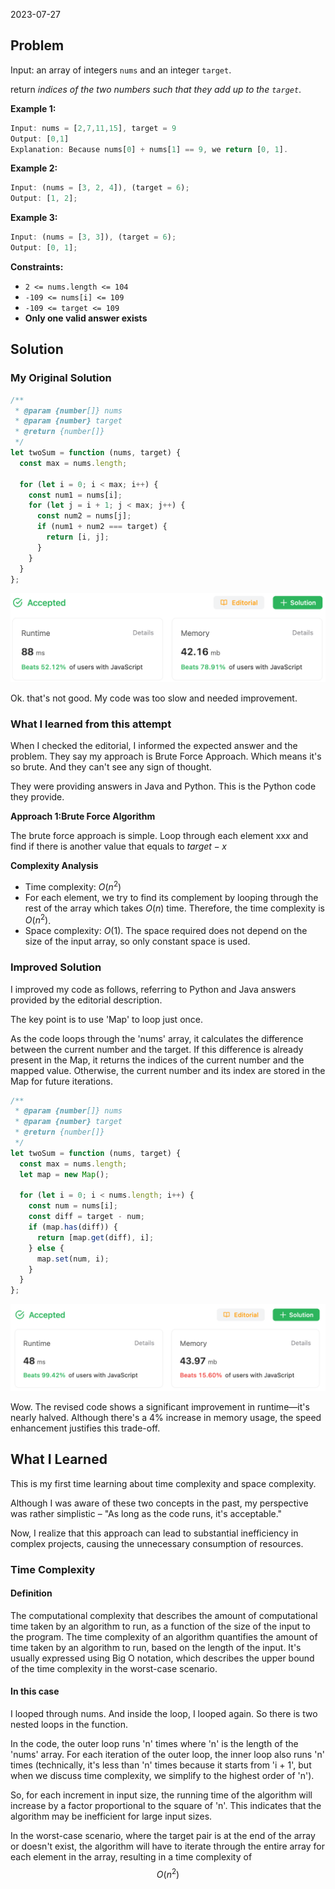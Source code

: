 2023-07-27

## Problem

Input: an array of integers `nums` and an integer `target`.

return _indices of the two numbers such that they add up to the `target`_.

**Example 1:**

```javascript
Input: nums = [2,7,11,15], target = 9
Output: [0,1]
Explanation: Because nums[0] + nums[1] == 9, we return [0, 1].
```

**Example 2:**

```javascript
Input: (nums = [3, 2, 4]), (target = 6);
Output: [1, 2];
```

**Example 3:**

```javascript
Input: (nums = [3, 3]), (target = 6);
Output: [0, 1];
```

**Constraints:**

- `2 <= nums.length <= 104`
- `-109 <= nums[i] <= 109`
- `-109 <= target <= 109`
- **Only one valid answer exists**

## Solution

### My Original Solution

```javascript
/**
 * @param {number[]} nums
 * @param {number} target
 * @return {number[]}
 */
let twoSum = function (nums, target) {
  const max = nums.length;

  for (let i = 0; i < max; i++) {
    const num1 = nums[i];
    for (let j = i + 1; j < max; j++) {
      const num2 = nums[j];
      if (num1 + num2 === target) {
        return [i, j];
      }
    }
  }
};
```

![0001-first-result](../../../../images/typora/0001-first-result.png)

Ok. that's not good.
My code was too slow and needed improvement.

### What I learned from this attempt

When I checked the editorial, I informed the expected answer and the problem.
They say my approach is Brute Force Approach.
Which means it's so brute. And they can't see any sign of thought.

They were providing answers in Java and Python. This is the Python code they provide.

**Approach 1:Brute Force Algorithm**

The brute force approach is simple. Loop through each element xx*x* and find if there is another value that equals to $target−x$

**Complexity Analysis**

- Time complexity: $O(n^2)$
- For each element, we try to find its complement by looping through the rest of the array which takes $O(n)$ time. Therefore, the time complexity is $O(n^2)$.
- Space complexity: $O(1)$.
  The space required does not depend on the size of the input array, so only constant space is used.

### Improved Solution

I improved my code as follows, referring to Python and Java answers provided by the editorial description.

The key point is to use 'Map' to loop just once.

As the code loops through the 'nums' array, it calculates the difference between the current number and the target. If this difference is already present in the Map, it returns the indices of the current number and the mapped value. Otherwise, the current number and its index are stored in the Map for future iterations.

```javascript
/**
 * @param {number[]} nums
 * @param {number} target
 * @return {number[]}
 */
let twoSum = function (nums, target) {
  const max = nums.length;
  let map = new Map();

  for (let i = 0; i < nums.length; i++) {
    const num = nums[i];
    const diff = target - num;
    if (map.has(diff)) {
      return [map.get(diff), i];
    } else {
      map.set(num, i);
    }
  }
};
```

![0001-second-result](../../../../images/typora/0001-second-result.png)

Wow. The revised code shows a significant improvement in runtime—it's nearly halved.
Although there's a 4% increase in memory usage, the speed enhancement justifies this trade-off.

## What I Learned

This is my first time learning about time complexity and space complexity.

Although I was aware of these two concepts in the past, my perspective was rather simplistic – "As long as the code runs, it's acceptable."

Now, I realize that this approach can lead to substantial inefficiency in complex projects, causing the unnecessary consumption of resources.

### Time Complexity

#### Definition

The computational complexity that describes the amount of computational time taken by an algorithm to run, as a function of the size of the input to the program. The time complexity of an algorithm quantifies the amount of time taken by an algorithm to run, based on the length of the input. It's usually expressed using Big O notation, which describes the upper bound of the time complexity in the worst-case scenario.

#### In this case

I looped through nums. And inside the loop, I looped again. So there is two nested loops in the function.

In the code, the outer loop runs 'n' times where 'n' is the length of the 'nums' array. For each iteration of the outer loop, the inner loop also runs 'n' times (technically, it's less than 'n' times because it starts from 'i + 1', but when we discuss time complexity, we simplify to the highest order of 'n').

So, for each increment in input size, the running time of the algorithm will increase by a factor proportional to the square of 'n'. This indicates that the algorithm may be inefficient for large input sizes.

In the worst-case scenario, where the target pair is at the end of the array or doesn't exist, the algorithm will have to iterate through the entire array for each element in the array, resulting in a time complexity of $$O(n^2)$$
